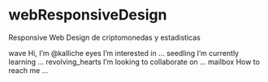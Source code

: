 # webResponsiveDesign
Responsive Web Design de criptomonedas y estadisticas

wave Hi, I’m @kalliche
eyes I’m interested in ...
seedling I’m currently learning ...
revolving_hearts I’m looking to collaborate on ...
mailbox How to reach me ...
